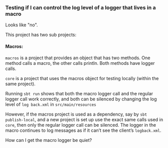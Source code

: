### Testing if I can control the log level of a logger that lives in a macro


Looks like "no". 


This project has two sub projects:

#### Macros:
`macros` is a project that provides an object that has two methods. One method calls a macro, the other calls println. Both methods have logger calls.

`core` is a project that uses the macros object for testing locally (within the same project).

Running `sbt run` shows that both the macro logger call and the regular logger call work correctly, and both can be silenced by changing the log level of `log back.xml` in `src/main/resources`

However, if the macros project is used as a dependency, say by `sbt publish-local`, and a new project is set up use the exact same calls used in `core`, then only the regular logger call can be silenced. The logger in the macro continues to log messages as if it can’t see the client’s `logback.xml`.

How can I get the macro logger be quiet?